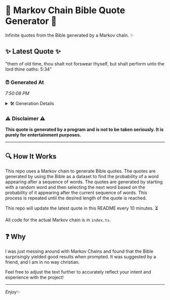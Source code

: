 # 📖 Markov Chain Bible Quote Generator 📖

Infinite quotes from the Bible generated by a Markov chain. ✨

## ✨ Latest Quote ✨
"them of old time, thou shalt not forswear thyself, but shalt perform unto the lord thine oaths: 5:34"

### ⏰ Generated At
*7:50:08 PM*

<details>
    <summary>🛠️ Generation Details</summary>
    <p>
        <strong>🌱 Seed:</strong> them<br>
        <strong>🔄 Iterations:</strong> 17<br>
        <strong>📜 Context History:</strong><br>[ them ]: of<br>[ them, of ]: old<br>[ them, of, old ]: time,<br>[ them, of, old, time, ]: thou<br>[ them, of, old, time,, thou ]: shalt<br>[ them, of, old, time,, thou, shalt ]: not<br>[ of, old, time,, thou, shalt, not ]: forswear<br>[ old, time,, thou, shalt, not, forswear ]: thyself,<br>[ time,, thou, shalt, not, forswear, thyself, ]: but<br>[ thou, shalt, not, forswear, thyself,, but ]: shalt<br>[ shalt, not, forswear, thyself,, but, shalt ]: perform<br>[ not, forswear, thyself,, but, shalt, perform ]: unto<br>[ forswear, thyself,, but, shalt, perform, unto ]: the<br>[ thyself,, but, shalt, perform, unto, the ]: lord<br>[ but, shalt, perform, unto, the, lord ]: thine<br>[ shalt, perform, unto, the, lord, thine ]: oaths:<br>[ perform, unto, the, lord, thine, oaths: ]: 5:34<br>
    </p>
</details>

### ⚠️ Disclaimer ⚠️
**This quote is generated by a program and is not to be taken seriously. It is purely for entertainment purposes.**

---

## 🔍 How It Works

This repo uses a Markov chain to generate Bible quotes. The quotes are generated by using the Bible as a dataset to find the probability of a word appearing after a sequence of words. The quotes are generated by starting with a random word and then selecting the next word based on the probability of it appearing after the current sequence of words. This process is repeated until the desired length of the quote is reached.

This repo will update the latest quote in this README every 10 minutes. ⏳

All code for the actual Markov chain is in `index.ts`.

## ❓ Why

I was just messing around with Markov Chains and found that the Bible surprisingly yielded good results when prompted. 
It was suggested by a friend, and I am in no way christian.

Feel free to adjust the text further to accurately reflect your intent and experience with the project!

---

*Enjoy*✨
